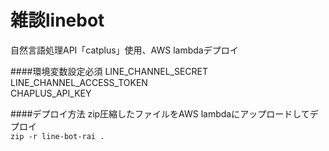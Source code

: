 # 雑談linebot
自然言語処理API「catplus」使用、AWS lambdaデプロイ  


####環境変数設定必須
LINE_CHANNEL_SECRET  
LINE_CHANNEL_ACCESS_TOKEN  
CHAPLUS_API_KEY  

####デプロイ方法
zip圧縮したファイルをAWS lambdaにアップロードしてデプロイ  
`zip -r line-bot-rai .`